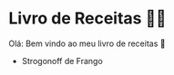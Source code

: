 # Livro de Receitas :man_cook:

Olá: Bem vindo ao meu livro de receitas :wave:

- Strogonoff de Frango